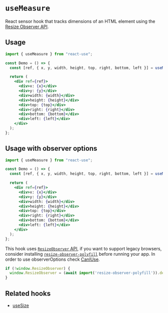 # `useMeasure`

React sensor hook that tracks dimensions of an HTML element using the [Resize Observer API](https://developer.mozilla.org/en-US/docs/Web/API/ResizeObserver).

## Usage

```jsx
import { useMeasure } from "react-use";

const Demo = () => {
  const [ref, { x, y, width, height, top, right, bottom, left }] = useMeasure();

  return (
    <div ref={ref}>
      <div>x: {x}</div>	
      <div>y: {y}</div>
      <div>width: {width}</div>
      <div>height: {height}</div>
      <div>top: {top}</div>
      <div>right: {right}</div>
      <div>bottom: {bottom}</div>
      <div>left: {left}</div>
    </div>
  );
};
```

## Usage with observer options
```jsx
import { useMeasure } from "react-use";

const Demo = () => {
  const [ref, { x, y, width, height, top, right, bottom, left }] = useMeasure({ observerOptions: { box: 'border-box' } });

  return (
    <div ref={ref}>
      <div>x: {x}</div>	
      <div>y: {y}</div>
      <div>width: {width}</div>
      <div>height: {height}</div>
      <div>top: {top}</div>
      <div>right: {right}</div>
      <div>bottom: {bottom}</div>
      <div>left: {left}</div>
    </div>
  );
};
```

This hook uses [`ResizeObserver` API][resize-observer], if you want to support 
legacy browsers, consider installing [`resize-observer-polyfill`][resize-observer-polyfill] 
before running your app. 
In order to use observerOptions check [CanIUse](https://caniuse.com/resizeobserver).

```js
if (!window.ResizeObserver) {
  window.ResizeObserver = (await import('resize-observer-polyfill')).default;
}
```


## Related hooks

- [useSize](./useSize.md)


[resize-observer]: https://developer.mozilla.org/en-US/docs/Web/API/ResizeObserver
[resize-observer-polyfill]: https://www.npmjs.com/package/resize-observer-polyfill
